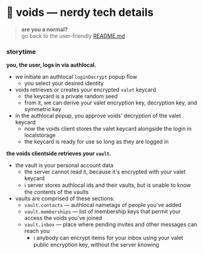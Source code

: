 
# 🌌 voids — nerdy tech details
> **are you a normal?**  
> go back to the user-friendly [README.md](README.md)  

### storytime

**you, the user, logs in via authlocal.**
- we initiate an authlocal `loginDecrypt` popup flow
  - you select your desired identity
- voids retrieves or creates your encrypted `valet` keycard
  - the keycard is a private random seed
  - from it, we can derive your valet encryption key, decryption key, and symmetric key
- in the authlocal popup, you approve voids' decryption of the valet keycard
  - now the voids client stores the valet keycard alongside the login in localstorage
  - the keycard is ready for use so long as they are logged in

**the voids clientside retrieves your `vault`.**
- the vault is your personal account data
  - the server cannot read it, because it's encrypted with your valet keycard
  - ℹ️ server stores authlocal ids and their vaults, but is unable to know the contents of the vaults
- vaults are comprised of these sections:
  - `vault.contacts` — authlocal nametags of people you've added
  - `vault.memberships` — list of membership keys that permit your access the voids you've joined
  - `vault.inbox` — place where pending invites and other messages can reach you
    - ℹ️ anybody can encrypt items for your inbox using your valet public encryption key, without the server knowing

